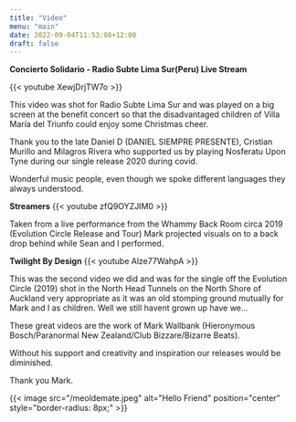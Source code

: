 ```yaml
---
title: "Video"
menu: "main"
date: 2022-09-04T11:53:08+12:00
draft: false
---
```


**Concierto Solidario - Radio Subte Lima Sur(Peru) Live Stream**

{{< youtube XewjDrjTW7o >}}  
 
This video was shot for Radio Subte Lima Sur and was played on a big screen at the benefit concert so that 
the disadvantaged children of Villa María del Triunfo could enjoy some Christmas cheer. 

Thank you to the late Daniel D (DANIEL SIEMPRE PRESENTE), Cristian Murillo and Milagros Rivera 
who supported us by playing Nosferatu Upon Tyne during our single release 2020 during covid. 

Wonderful music people, even though we spoke different languages they always understood.   

**Streamers** 
{{< youtube zfQ9OYZJIM0 >}}  

Taken from a live performance from the Whammy Back Room circa 2019 (Evolution Circle Release and Tour) Mark projected visuals 
on to a back drop behind while Sean and I performed.

**Twilight By Design** 
{{< youtube Alze77WahpA >}}  

This was the second video we did and was for the single off the Evolution Circle (2019) shot in the North Head Tunnels on the North Shore 
of Auckland very appropriate as it was an old stomping ground mutually for Mark and I as children.
Well we still havent grown up have we...  

These great videos are the work of Mark Wallbank (Hieronymous Bosch/Paranormal New Zealand/Club Bizzare/Bizarre Beats).

Without his support and creativity and inspiration our releases would be diminished.

Thank you Mark. 

{{< image src="/meoldemate.jpeg" alt="Hello Friend" position="center" style="border-radius: 8px;" >}}